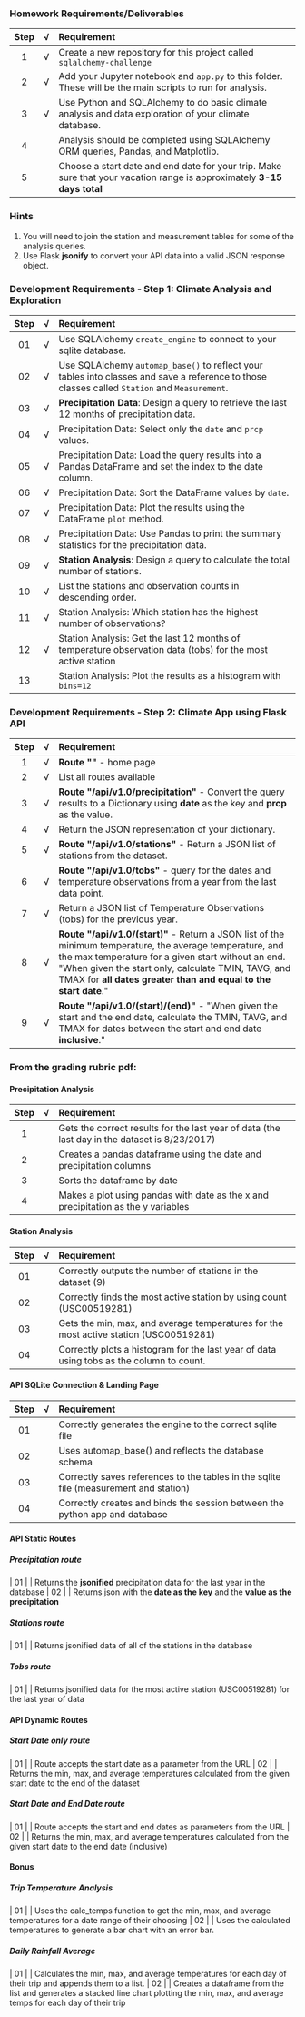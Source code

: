 ### Homework Requirements/Deliverables
| Step | √ | Requirement |
| :---: | :---: | :--- 
| 1 | √ | Create a new repository for this project called `sqlalchemy-challenge`
| 2 | √ | Add your Jupyter notebook and `app.py` to this folder. These will be the main scripts to run for analysis.
| 3 | √ | Use Python and SQLAlchemy to do basic climate analysis and data exploration of your climate database. 
| 4 | | Analysis should be completed using SQLAlchemy ORM queries, Pandas, and Matplotlib.
| 5 | | Choose a start date and end date for your trip. Make sure that your vacation range is approximately **3-15 days total**

### Hints
1. You will need to join the station and measurement tables for some of the analysis queries.
2. Use Flask **jsonify** to convert your API data into a valid JSON response object.

### Development Requirements - Step 1: Climate Analysis and Exploration
| Step | √ | Requirement |
| :---: | :---: | :--- 
| 01 | √ | Use SQLAlchemy `create_engine` to connect to your sqlite database.
| 02 | √ | Use SQLAlchemy `automap_base()` to reflect your tables into classes and save a reference to those classes called `Station` and `Measurement`.
| 03 | √ | **Precipitation Data**: Design a query to retrieve the last 12 months of precipitation data.
| 04 | √ | Precipitation Data: Select only the `date` and `prcp` values.
| 05 | √ | Precipitation Data: Load the query results into a Pandas DataFrame and set the index to the date column.
| 06 | √ | Precipitation Data: Sort the DataFrame values by `date`.
| 07 | √ | Precipitation Data: Plot the results using the DataFrame `plot` method.
| 08 | √ | Precipitation Data: Use Pandas to print the summary statistics for the precipitation data.
| 09 | √ | **Station Analysis**: Design a query to calculate the total number of stations.
| 10 | √ | List the stations and observation counts in descending order.
| 11 | √ | Station Analysis: Which station has the highest number of observations?
| 12 | √ | Station Analysis: Get the last 12 months of temperature observation data (tobs) for the most active station
| 13 |  | Station Analysis: Plot the results as a histogram with `bins=12`

### Development Requirements - Step 2: Climate App using Flask API
| Step | √ | Requirement |
| :---: | :---: | :--- 
| 1 | √ | **Route "\"** - home page
| 2 | √ | List all routes available
| 3 | √ | **Route "/api/v1.0/precipitation"** - Convert the query results to a Dictionary using **date** as the key and **prcp** as the value.
| 4 | √ | Return the JSON representation of your dictionary.
| 5 | √ | **Route "/api/v1.0/stations"** - Return a JSON list of stations from the dataset.
| 6 | √ | **Route "/api/v1.0/tobs"** - query for the dates and temperature observations from a year from the last data point.
| 7 | √ | Return a JSON list of Temperature Observations (tobs) for the previous year.
| 8 | √ | **Route "/api/v1.0/(start)"** - Return a JSON list of the minimum temperature, the average temperature, and the max temperature for a given start without an end. "When given the start only, calculate TMIN, TAVG, and TMAX for **all dates greater than and equal to the start date**."
| 9 | √ | **Route "/api/v1.0/(start)/(end)"** - "When given the start and the end date, calculate the TMIN, TAVG, and TMAX for dates between the start and end date **inclusive**."

### From the grading rubric pdf:
#### Precipitation Analysis
| Step | √ | Requirement |
| :---: | :---: | :--- 
| 1 | | Gets the correct results for the last year of data (the last day in the dataset is 8/23/2017)
| 2 | | Creates a pandas dataframe using the date and precipitation columns
| 3 | | Sorts the dataframe by date
| 4 | | Makes a plot using pandas with date as the x and precipitation as the y variables

#### Station Analysis
| Step | √ | Requirement |
| :---: | :---: | :--- 
| 01 | | Correctly outputs the number of stations in the dataset (9)
| 02 | | Correctly finds the most active station by using count (USC00519281)
| 03 | | Gets the min, max, and average temperatures for the most active station (USC00519281)
| 04 | | Correctly plots a histogram for the last year of data using tobs as the column to count.

#### API SQLite Connection & Landing Page 
| Step | √ | Requirement |
| :---: | :---: | :--- 
| 01 | | Correctly generates the engine to the correct sqlite file 
| 02 | | Uses automap_base() and reflects the database schema
| 03 | | Correctly saves references to the tables in the sqlite file (measurement and station)
| 04 | | Correctly creates and binds the session between the python app and database

#### API Static Routes
##### Precipitation route
| 01 | | Returns the **jsonified** precipitation data for the last year in the database
| 02 | | Returns json with the **date as the key** and the **value as the precipitation**

##### Stations route
| 01 | | Returns jsonified data of all of the stations in the database

##### Tobs route
| 01 | | Returns jsonified data for the most active station (USC00519281) for the last year of data

#### API Dynamic Routes
##### Start Date only route
| 01 | | Route accepts the start date as a parameter from the URL
| 02 | | Returns the min, max, and average temperatures calculated from the given start date to the end of the dataset
 
##### Start Date and End Date route
| 01 | | Route accepts the start and end dates as parameters from the URL
| 02 | | Returns the min, max, and average temperatures calculated from the given start date to the end date (inclusive)

#### Bonus
##### Trip Temperature Analysis
| 01 | | Uses the calc_temps function to get the min, max, and average temperatures for a date range of their choosing
| 02 | | Uses the calculated temperatures to generate a bar chart with an error bar.

##### Daily Rainfall Average
| 01 | | Calculates the min, max, and average temperatures for each day of their trip and appends them to a list.
| 02 | | Creates a dataframe from the list and generates a stacked line chart plotting the min, max, and average temps for each day of their trip

